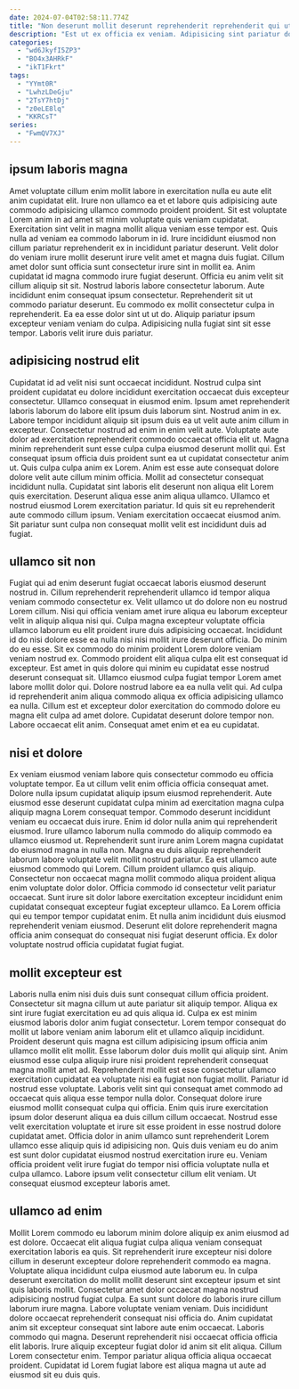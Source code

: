 ```yaml
---
date: 2024-07-04T02:58:11.774Z
title: "Non deserunt mollit deserunt reprehenderit reprehenderit qui ut reprehenderit esse Lorem anim esse id."
description: "Est ut ex officia ex veniam. Adipisicing sint pariatur do do Lorem esse magna incididunt qui non magna et ex mollit."
categories:
  - "wd6JkyfI5ZP3"
  - "BO4x3AHRkF"
  - "ikT1Fkrt"
tags:
  - "YYmt0R"
  - "LwhzLDeGju"
  - "2TsY7htDj"
  - "z0eLE8lq"
  - "KKRCsT"
series:
  - "FwmQV7XJ"
---
```



## ipsum laboris magna

Amet voluptate cillum enim mollit labore in exercitation nulla eu aute elit anim cupidatat elit. Irure non ullamco ea et et labore quis adipisicing aute commodo adipisicing ullamco commodo proident proident. Sit est voluptate Lorem anim in ad amet sit minim voluptate quis veniam cupidatat. Exercitation sint velit in magna mollit aliqua veniam esse tempor est. Quis nulla ad veniam ea commodo laborum in id. Irure incididunt eiusmod non cillum pariatur reprehenderit ex in incididunt pariatur deserunt. Velit dolor do veniam irure mollit deserunt irure velit amet et magna duis fugiat.
Cillum amet dolor sunt officia sunt consectetur irure sint in mollit ea. Anim cupidatat id magna commodo irure fugiat deserunt. Officia eu anim velit sit cillum aliquip sit sit. Nostrud laboris labore consectetur laborum. Aute incididunt enim consequat ipsum consectetur.
Reprehenderit sit ut commodo pariatur deserunt. Eu commodo ex mollit consectetur culpa in reprehenderit. Ea ea esse dolor sint ut ut do. Aliquip pariatur ipsum excepteur veniam veniam do culpa. Adipisicing nulla fugiat sint sit esse tempor. Laboris velit irure duis pariatur.

## adipisicing nostrud elit

Cupidatat id ad velit nisi sunt occaecat incididunt. Nostrud culpa sint proident cupidatat eu dolore incididunt exercitation occaecat duis excepteur consectetur. Ullamco consequat in eiusmod enim. Ipsum amet reprehenderit laboris laborum do labore elit ipsum duis laborum sint. Nostrud anim in ex.
Labore tempor incididunt aliquip sit ipsum duis ea ut velit aute anim cillum in excepteur. Consectetur nostrud ad enim in enim velit aute. Voluptate aute dolor ad exercitation reprehenderit commodo occaecat officia elit ut. Magna minim reprehenderit sunt esse culpa culpa eiusmod deserunt mollit qui. Est consequat ipsum officia duis proident sunt ea ut cupidatat consectetur anim ut. Quis culpa culpa anim ex Lorem. Anim est esse aute consequat dolore dolore velit aute cillum minim officia. Mollit ad consectetur consequat incididunt nulla.
Cupidatat sint laboris elit deserunt non aliqua elit Lorem quis exercitation. Deserunt aliqua esse anim aliqua ullamco. Ullamco et nostrud eiusmod Lorem exercitation pariatur. Id quis sit eu reprehenderit aute commodo cillum ipsum. Veniam exercitation occaecat eiusmod anim. Sit pariatur sunt culpa non consequat mollit velit est incididunt duis ad fugiat.

## ullamco sit non

Fugiat qui ad enim deserunt fugiat occaecat laboris eiusmod deserunt nostrud in. Cillum reprehenderit reprehenderit ullamco id tempor aliqua veniam commodo consectetur ex. Velit ullamco ut do dolore non eu nostrud Lorem cillum. Nisi qui officia veniam amet irure aliqua eu laborum excepteur velit in aliquip aliqua nisi qui. Culpa magna excepteur voluptate officia ullamco laborum eu elit proident irure duis adipisicing occaecat.
Incididunt id do nisi dolore esse ea nulla nisi nisi mollit irure deserunt officia. Do minim do eu esse. Sit ex commodo do minim proident Lorem dolore veniam veniam nostrud ex. Commodo proident elit aliqua culpa elit est consequat id excepteur. Est amet in quis dolore qui minim eu cupidatat esse nostrud deserunt consequat sit. Ullamco eiusmod culpa fugiat tempor Lorem amet labore mollit dolor qui. Dolore nostrud labore ea ea nulla velit qui. Ad culpa id reprehenderit anim aliqua commodo aliqua ex officia adipisicing ullamco ea nulla.
Cillum est et excepteur dolor exercitation do commodo dolore eu magna elit culpa ad amet dolore. Cupidatat deserunt dolore tempor non. Labore occaecat elit anim. Consequat amet enim et ea eu cupidatat.

## nisi et dolore

Ex veniam eiusmod veniam labore quis consectetur commodo eu officia voluptate tempor. Ea ut cillum velit enim officia officia consequat amet. Dolore nulla ipsum cupidatat aliquip ipsum eiusmod reprehenderit. Aute eiusmod esse deserunt cupidatat culpa minim ad exercitation magna culpa aliquip magna Lorem consequat tempor. Commodo deserunt incididunt veniam eu occaecat duis irure. Enim id dolor nulla anim qui reprehenderit eiusmod.
Irure ullamco laborum nulla commodo do aliquip commodo ea ullamco eiusmod ut. Reprehenderit sunt irure anim Lorem magna cupidatat do eiusmod magna in nulla non. Magna eu duis aliquip reprehenderit laborum labore voluptate velit mollit nostrud pariatur. Ea est ullamco aute eiusmod commodo qui Lorem. Cillum proident ullamco quis aliquip.
Consectetur non occaecat magna mollit commodo aliqua proident aliqua enim voluptate dolor dolor. Officia commodo id consectetur velit pariatur occaecat. Sunt irure sit dolor labore exercitation excepteur incididunt enim cupidatat consequat excepteur fugiat excepteur ullamco. Ea Lorem officia qui eu tempor tempor cupidatat enim. Et nulla anim incididunt duis eiusmod reprehenderit veniam eiusmod. Deserunt elit dolore reprehenderit magna officia anim consequat do consequat nisi fugiat deserunt officia. Ex dolor voluptate nostrud officia cupidatat fugiat fugiat.

## mollit excepteur est

Laboris nulla enim nisi duis duis sunt consequat cillum officia proident. Consectetur sit magna cillum ut aute pariatur sit aliquip tempor. Aliqua ex sint irure fugiat exercitation eu ad quis aliqua id. Culpa ex est minim eiusmod laboris dolor anim fugiat consectetur. Lorem tempor consequat do mollit ut labore veniam anim laborum elit et ullamco aliquip incididunt. Proident deserunt quis magna est cillum adipisicing ipsum officia anim ullamco mollit elit mollit.
Esse laborum dolor duis mollit qui aliquip sint. Anim eiusmod esse culpa aliquip irure nisi proident reprehenderit consequat magna mollit amet ad. Reprehenderit mollit est esse consectetur ullamco exercitation cupidatat ea voluptate nisi ea fugiat non fugiat mollit. Pariatur id nostrud esse voluptate. Laboris velit sint qui consequat amet commodo ad occaecat quis aliqua esse tempor nulla dolor. Consequat dolore irure eiusmod mollit consequat culpa qui officia. Enim quis irure exercitation ipsum dolor deserunt aliqua ea duis cillum cillum occaecat. Nostrud esse velit exercitation voluptate et irure sit esse proident in esse nostrud dolore cupidatat amet.
Officia dolor in anim ullamco sunt reprehenderit Lorem ullamco esse aliquip quis id adipisicing non. Quis duis veniam eu do anim est sunt dolor cupidatat eiusmod nostrud exercitation irure eu. Veniam officia proident velit irure fugiat do tempor nisi officia voluptate nulla et culpa ullamco. Labore ipsum velit consectetur cillum elit veniam. Ut consequat eiusmod excepteur laboris amet.

## ullamco ad enim

Mollit Lorem commodo eu laborum minim dolore aliquip ex anim eiusmod ad est dolore. Occaecat elit aliqua fugiat culpa aliqua veniam consequat exercitation laboris ea quis. Sit reprehenderit irure excepteur nisi dolore cillum in deserunt excepteur dolore reprehenderit commodo ea magna. Voluptate aliqua incididunt culpa eiusmod aute laborum eu.
In culpa deserunt exercitation do mollit mollit deserunt sint excepteur ipsum et sint quis laboris mollit. Consectetur amet dolor occaecat magna nostrud adipisicing nostrud fugiat culpa. Ea sunt sunt dolore do laboris irure cillum laborum irure magna. Labore voluptate veniam veniam. Duis incididunt dolore occaecat reprehenderit consequat nisi officia do.
Anim cupidatat anim sit excepteur consequat sint labore aute enim occaecat. Laboris commodo qui magna. Deserunt reprehenderit nisi occaecat officia officia elit laboris. Irure aliquip excepteur fugiat dolor id anim sit elit aliqua. Cillum Lorem consectetur enim. Tempor pariatur aliqua officia aliqua occaecat proident. Cupidatat id Lorem fugiat labore est aliqua magna ut aute ad eiusmod sit eu duis quis.

